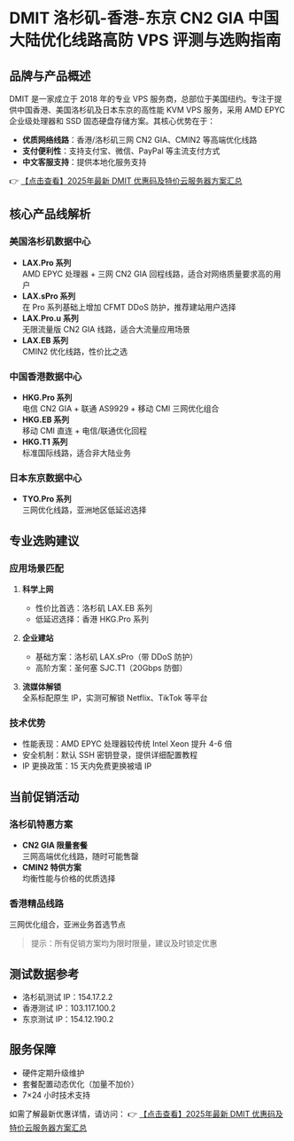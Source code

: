 # DMIT 洛杉矶-香港-东京 CN2 GIA 中国大陆优化线路高防 VPS 评测与选购指南

## 品牌与产品概述

DMIT 是一家成立于 2018 年的专业 VPS 服务商，总部位于美国纽约。专注于提供中国香港、美国洛杉矶及日本东京的高性能 KVM VPS 服务，采用 AMD EPYC 企业级处理器和 SSD 固态硬盘存储方案。其核心优势在于：

- **优质网络线路**：香港/洛杉矶三网 CN2 GIA、CMIN2 等高端优化线路
- **支付便利性**：支持支付宝、微信、PayPal 等主流支付方式
- **中文客服支持**：提供本地化服务支持

👉 [【点击查看】2025年最新 DMIT 优惠码及特价云服务器方案汇总](https://bit.ly/dmit_coupon)

## 核心产品线解析

### 美国洛杉矶数据中心
- **LAX.Pro 系列**  
  AMD EPYC 处理器 + 三网 CN2 GIA 回程线路，适合对网络质量要求高的用户
- **LAX.sPro 系列**  
  在 Pro 系列基础上增加 CFMT DDoS 防护，推荐建站用户选择
- **LAX.Pro.u 系列**  
  无限流量版 CN2 GIA 线路，适合大流量应用场景
- **LAX.EB 系列**  
  CMIN2 优化线路，性价比之选

### 中国香港数据中心
- **HKG.Pro 系列**  
  电信 CN2 GIA + 联通 AS9929 + 移动 CMI 三网优化组合
- **HKG.EB 系列**  
  移动 CMI 直连 + 电信/联通优化回程
- **HKG.T1 系列**  
  标准国际线路，适合非大陆业务

### 日本东京数据中心
- **TYO.Pro 系列**  
  三网优化线路，亚洲地区低延迟选择

## 专业选购建议

### 应用场景匹配
1. **科学上网**  
   - 性价比首选：洛杉矶 LAX.EB 系列
   - 低延迟选择：香港 HKG.Pro 系列

2. **企业建站**  
   - 基础方案：洛杉矶 LAX.sPro（带 DDoS 防护）
   - 高阶方案：圣何塞 SJC.T1（20Gbps 防御）

3. **流媒体解锁**  
   全系标配原生 IP，实测可解锁 Netflix、TikTok 等平台

### 技术优势
- 性能表现：AMD EPYC 处理器较传统 Intel Xeon 提升 4-6 倍
- 安全机制：默认 SSH 密钥登录，提供详细配置教程
- IP 更换政策：15 天内免费更换被墙 IP

## 当前促销活动

### 洛杉矶特惠方案
- **CN2 GIA 限量套餐**  
  三网高端优化线路，随时可能售罄
- **CMIN2 特供方案**  
  均衡性能与价格的优质选择

### 香港精品线路
三网优化组合，亚洲业务首选节点

> 提示：所有促销方案均为限时限量，建议及时锁定优惠

## 测试数据参考
- 洛杉矶测试 IP：154.17.2.2
- 香港测试 IP：103.117.100.2
- 东京测试 IP：154.12.190.2

## 服务保障
- 硬件定期升级维护
- 套餐配置动态优化（加量不加价）
- 7×24 小时技术支持

如需了解最新优惠详情，请访问：
👉 [【点击查看】2025年最新 DMIT 优惠码及特价云服务器方案汇总](https://bit.ly/dmit_coupon)
